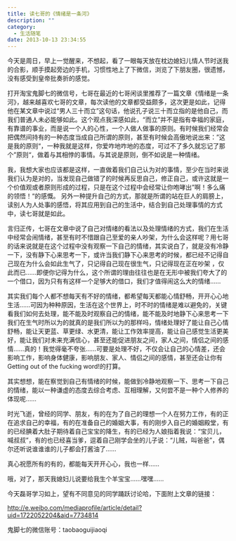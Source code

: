 ```yaml
---
title: 读七哥的《情绪是一条河》
description: ""
category: 
  - 生活随笔
date: 2013-10-13 23:34:55
---
```


今天是周日，早上一觉醒来，不想起，看了一眼每天放在枕边媳妇儿情人节时送我的合影，顺手摸起旁边的手机，习惯性地上了下微信，浏览了下朋友圈，很遗憾，没有感受到皇帝批奏折的感觉。

打开淘宝鬼脚七的微信号，七哥在最近的七哥闲谈里推荐了一篇文章《情绪是一条河》，越来越喜欢七哥的文章，每次读他的文章都受益颇多，这次更是如此，记得他在某文章中说过“男人三十而立”这句话，他说孔子说三十而立指的是他自己，而我们普通人未必能够如此。这个观点我深感如此，“而立”并不是指有幸福的家庭，有靠谱的事业，而是说一个人的心性，一个人做人做事的原则。有时候我们经常会把偶然间持有的一种态度当成自己所谓的原则，甚至有时候会高傲地说出来：”这是我的原则“，一种我就是这样，你爱咋地咋地的态度，可过不了多久就忘记了那个”原则“，做着与其相悖的事情。与其说是原则，倒不如说是一种情绪。

<!-- more -->

我，我想大家也应该都是这样，一直做着我们自己认为对的事情，至少在当时来说我们认为是对的，当发现自己做错了的时候再反思自己，修正自己，或许这就是一个价值观或者原则形成的过程，只是在这个过程中会经常让你咆哮出”啊！多么痛的领悟！“的感慨。 另外一种提升自己的方式，那就是所谓的站在巨人的肩膀上，读别人为人处事的感悟，将其应用到自己的生活中，结合到自己处理事情的方式中，读七哥就是如此。

言归正传，七哥在文章中说了自己对情绪的看法以及处理情绪的方式，我们在生活中经常会闹情绪，甚至有时不惜跟自己至爱的亲人吵架，为什么会这样呢？用七哥的话来说就是在这个过程中没有观察一下自己的情绪，其实说白了，就是没有冷静一下，没有静下心来思考一下，或许当我们静下心来思考的时候，都已经不记得自己现在为什么会如此生气了，只记得自己现在很生气，只记得现在正在吵架 ，仅此而已……即便你记得为什么，这个所谓的理由往往也是在无形中被我们夸大了的一个借口，因为只有有这样一个足够大的借口，我们才值得闹这么大的情绪……

其实我们每个人都不想每天有不好的情绪，都希望每天都能心情舒畅，开开心心地生活……可因为种种原因，生活在这个世界上，时不时的情绪是难以避免的，关键看我们如何去处理，能不能及时观察自己的情绪，能不能及时地静下心来思考一下我们在生气时所以为的就真的是我们所以为的那样吗，情绪处理好了能让自己心情舒畅，能让天更蓝、草更绿、水更清，能让工作效率提高，能让自己感觉生活更美好，能让我们对未来充满信心，甚至还能促进朋友之间，家人之间，情侣之间的感情……真的！我觉得毫不夸张……可要是处理不好，不仅会让自己的心情差，还会影响工作，影响身体健康，影响朋友、家人、情侣之间的感情，甚至还会让你有Getting out of the fucking word!的打算。

其实想想，能在察觉到自己有情绪的时候，能做到冷静地观察一下、思考一下自己的情绪，能以一种谦虚的态度去综合考虑、互相理解，又何尝不是一种个人修养的体现呢……

时光飞逝，曾经的同学、朋友，有的在为了自己的理想一个人在努力工作，有的正在追求自己的幸福，有的在准备自己的婚姻大事，有的刚步入自己的婚姻殿堂，有的已经腆着大肚子期待着自己宝宝的降生，有的已经为人娘指着我说：“宝贝儿，喊叔叔”，有的也已经喜当爹，逗着自己刚学会坐的儿子说：“儿贼，叫爸爸”，偶尔还听说谁谁谁的儿子都会打酱油了……

真心祝愿所有的有的，都能每天开开心心，我也一样……

哦，对了，那天我媳妇儿说要给我生个羊宝宝……嘿嘿……

今天磊哥学习如上，望有不同意见的同学踊跃讨论哈，下面附上文章的链接：

http://e.weibo.com/mediaprofile/article/detail?uid=1722052204&aid=7734814 

鬼脚七的微信账号：taobaoguijiaoqi 
